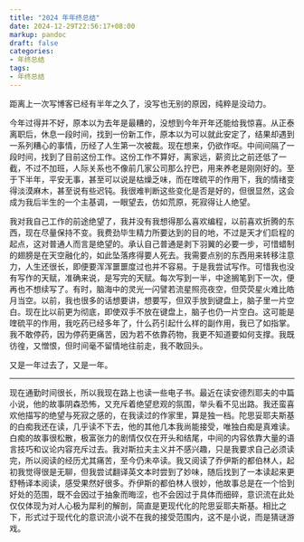 ```yaml
---
title: "2024 年年终总结"
date: 2024-12-29T22:56:17+08:00
markup: pandoc
draft: false
categories:
- 年终总结
tags:
- 年终总结
---
```


距离上一次写博客已经有半年之久了，没写也无别的原因，纯粹是没动力。

今年过得并不好，原本以为去年是最糟的，没想到今年开年还能给我惊喜。从正泰离职后，休息一段时间，找到一份新工作，原本以为可以就此安定了，结果却遇到一系列糟心的事情，历经了人生第一次被裁。现在想来，仍欲作呕。中间间隔了一段时间，找到了目前这份工作。这份工作不算好，离家远，薪资比之前还低了一截，不过不加班，人际关系也不像前几家公司那么拧巴，用来养老是刚刚好的。至于下半年，平安无事，甚至可以说是枯燥乏味，而在喹硫平的作用下，我的情绪变得淡漠麻木，甚至说有些迟钝。我很难判断这些变化是否是好的，但很显然，这会成为我后半生的一个主基调，一眼望去，仿如荒原，死寂得让人绝望。

我对我自己工作的前途绝望了，我并没有我想得那么喜欢编程，以前喜欢折腾的东西，现在尽量保持不变。我费劲毕生精力所要达到的目的地，不过是天才们启程的起点，这对普通人而言是绝望的。承认自己普通是剥下羽翼的必要一步，可惜蜡制的翅膀是在天空融化的，如此坠落疼得要人死去。我需要点别的东西用来转移注意力，人生还很长，即便要浑浑噩噩度过也并不容易。于是我尝试写作。可惜我也没有写作的天赋，准确来说，是写完的天赋。每次写到一半，中途搁笔到下一次，便再也不想续写了。有时，脑海中的灵光一闪譬若流星照亮夜空，但荧荧星火难比皓月当空。以前，我也很多的话想要讲，想要写，但双手放到键盘上，脑子里一片空白。现在比以前更为彻底，即使双手不放在键盘上，脑子也仍一片空白。这可能是喹硫平的作用，我吃药已经多年了，什么药引起什么样的副作用，我已了如指掌。我不敢停药，因为停药更痛苦，因为若不依靠药物，我更不知道要如何支撑。我既彷徨，又憎恨，但时间毫不留情地往前走，我不敢回头。

又是一年过去了，又是一年。

---

现在通勤时间很长，所以我现在路上也读一些电子书。最近在读安德烈耶夫的中篇小说，他的故事阴森恐怖，又充斥着绝望悲观的氛围，举头看不见出路。我还蛮喜欢他描写的绝望与死寂之感的，在我读过的作家里，算是独一档。陀思妥耶夫斯基的白痴我还在读，几乎读不下去，他的其他几本我尚能接受，唯独白痴是真难读。白痴的故事很松散，极富张力的剧情仅仅在开头和结尾，中间的内容依靠大量的语言技巧和议论内容充斥过去。我对斯拉夫主义并不感兴趣，只是我要求自己必须读完，所以阅读的经历尤其痛苦，至今仍未卒读。我又阅读了乔伊斯的都伯林人，起初我觉得很是无聊，但我尝试翻译英文本时尝到了妙味，随后找到了一本读起来更舒畅译本阅读，感受果然好很多。乔伊斯的都伯林人很妙，他故事总是在一个恰到好处的范围，既不会因过于抽象而晦涩，也不会因过于具体而细碎，意识流在此处仅仅体现为对人心极为犀利的解剖，简直是更现代化的陀思妥耶夫斯基。相比之下，形式过于现代化的意识流小说不在我的接受范围内，这不是小说，而是猜谜游戏。
